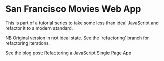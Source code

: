 # San Francisco Movies Web App

This is part of a tutorial series to take some less than ideal JavaScript and refactor it to a modern standard.

NB Original version in not ideal state. See the 'refactoring' branch for refactoring iterations.

See the blog post: [Refactoring a JavaScript Single Page App](http://www.bradoncode.com/tutorials/javascript-refactoring-tutorial-part-1/)